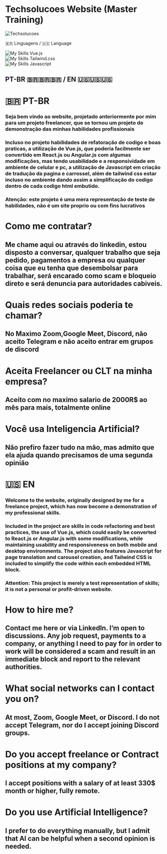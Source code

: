 # Techsolucoes Website (Master Training)
![Techsolucoes](https://github.com/user-attachments/assets/0c140a2b-4a3a-4034-b43d-6708fd4b90a6)


🇧🇷​ Linguagens / 🇺🇸​ Language

![My Skills](https://skillicons.dev/icons?i=vue) Vue.js <br/>
![My Skills](https://skillicons.dev/icons?i=tailwindcss) Tailwind.css <br/>
![My Skills](https://skillicons.dev/icons?i=js) Javascript <br/>

## PT-BR 🇧🇷​🇧🇷​🇧🇷​ / EN 🇺🇸​🇺🇸​🇺🇸​

# 🇧🇷​ PT-BR

### Seja bem vindo ao website, projetado anteriormente por mim para um projeto freelancer, que se tornou um projeto de demonstração das minhas habilidades profissionais

### Incluso no projeto habilidades de refatoração de codigo e boas praticas, a utilização de Vue.js, que poderia facilmente ser convertido em React.js ou Angular.js com algumas modificações, mas tendo usabilidade e a responsividade em ambiente de celular e pc, a utilização de Javascript em criação de tradução da pagina e carrossel, além de tailwind css estar incluso no ambiente dando assim a simplificação do codigo dentro de cada codigo html embutido.

### Atenção: este projeto é uma mera representação de teste de habilidades, não é um site proprio ou com fins lucrativos

# Como me contratar?
## Me chame aqui ou através do linkedin, estou disposto a conversar, qualquer trabalho que seja pedido, pagamentos a empresa ou qualquer coisa que eu tenha que desembolsar para trabalhar, será encarado como scam e bloqueio direto e será denuncia para autoridades cabiveis.

# Quais redes sociais poderia te chamar?
## No Maximo Zoom,Google Meet, Discord, não aceito Telegram e não aceito entrar em grupos de discord

# Aceita Freelancer ou CLT na minha empresa?
## Aceito com no maximo salario de 2000R$ ao mês para mais, totalmente online

# Você usa Inteligencia Artificial?
## Não prefiro fazer tudo na mão, mas admito que ela ajuda quando precisamos de uma segunda opinião

# 🇺🇸​ EN

### Welcome to the website, originally designed by me for a freelance project, which has now become a demonstration of my professional skills.

### Included in the project are skills in code refactoring and best practices, the use of Vue.js, which could easily be converted to React.js or Angular.js with some modifications, while maintaining usability and responsiveness on both mobile and desktop environments. The project also features Javascript for page translation and carousel creation, and Tailwind CSS is included to simplify the code within each embedded HTML block.

### Attention: This project is merely a test representation of skills; it is not a personal or profit-driven website.

# How to hire me?
## Contact me here or via LinkedIn. I’m open to discussions. Any job request, payments to a company, or anything I need to pay for in order to work will be considered a scam and result in an immediate block and report to the relevant authorities.

# What social networks can I contact you on?
## At most, Zoom, Google Meet, or Discord. I do not accept Telegram, nor do I accept joining Discord groups.

# Do you accept freelance or Contract positions at my company?
## I accept positions with a salary of at least 330$ month or higher, fully remote.

# Do you use Artificial Intelligence?
## I prefer to do everything manually, but I admit that AI can be helpful when a second opinion is needed.
